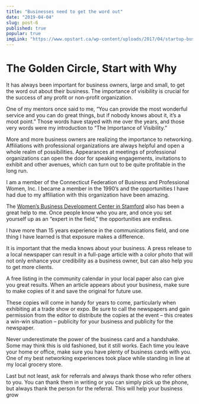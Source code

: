 ```yaml
---
title: "Businesses need to get the word out"
date: "2019-04-04"
slug: post-6
published: true
popular: true
imgLink: "https://www.opstart.ca/wp-content/uploads/2017/04/startup-business-model-1024x576.jpg"
---
```

<!-- markdownlint-disable MD033 -->

# The Golden Circle, Start with Why
It has always been important for business owners, large and small, to get the word out about their business. The importance of visibility is crucial for the success of any profit or non-profit organization.

One of my mentors once said to me, “You can provide the most wonderful service and you can do great things, but if nobody knows about it, it’s a moot point.” Those words have stayed with me over the years, and those very words were my introduction to “The Importance of Visibility.”

More and more business owners are realizing the importance to networking. Affiliations with professional organizations are always helpful and open a whole realm of possibilities. Appearances at meetings of professional organizations can open the door for speaking engagements, invitations to exhibit and other avenues, which can turn out to be quite profitable in the long run.

I am a member of the Connecticut Federation of Business and Professional Women, Inc. I became a member in the 1990’s and the opportunities I have had due to my affiliation with this organization have been amazing.

The [Women’s Business Development Center in Stamford](https://ctwbdc.org/) also has been a great help to me. Once people know who you are, and once you set yourself up as an “expert in the field,” the opportunities are endless.

I have more than 15 years experience in the communications field, and one thing I have learned is that exposure makes a difference.

It is important that the media knows about your business. A press release to a local newspaper can result in a full-page article with a color photo that will not only enhance your credibility as a business owner, but can also help you to get more clients.

A free listing in the community calendar in your local paper also can give you great results. When an article appears about your business, make sure to make copies of it and save the original for future use.

These copies will come in handy for years to come, particularly when exhibiting at a trade show or expo. Be sure to call the newspapers and gain permission from the editor to distribute the copies at the event – this creates a win-win situation – publicity for your business and publicity for the newspaper.

Never underestimate the power of the business card and a handshake. Some may think this is old fashioned, but it still works. Each time you leave your home or office, make sure you have plenty of business cards with you. One of my best networking experiences took place while standing in line at my local grocery store.

Last but not least, ask for referrals and always thank those who refer others to you. You can thank them in writing or you can simply pick up the phone, but always thank the person for the referral. This will help your business grow